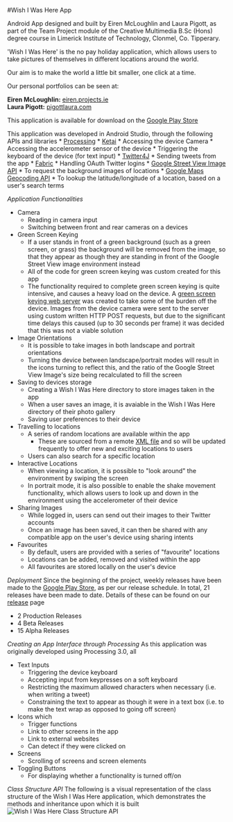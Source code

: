 #Wish I Was Here App

Android App designed and built by Eiren McLoughlin and Laura Pigott, as part of the Team Project module of the Creative Multimedia B.Sc (Hons) degree course in Limerick Institute of Technology, Clonmel, Co. Tipperary.

'Wish I Was Here' is the no pay holiday application, which allows users to take pictures of themselves in different locations around the world.

Our aim is to make the world a little bit smaller, one click at a time.

Our personal portfolios can be seen at:

**Eiren McLoughlin:** [eiren.projects.ie](www.eiren.projects.ie)  
**Laura Pigott:** [pigottlaura.com](www.pigottlaura.com)

This application is available for download on the [Google Play Store](https://play.google.com/store/apps/details?id=processing.test.wish_i_was_here&ah=vSa3i6qQw1bEdd0nt5kwAgY1DjA)

This application was developed in Android Studio, through the following APIs and libraries
	* [Processing](https://processing.org/)
	* [Ketai](http://ketai.org/)
		* Accessing the device Camera
		* Accessing the accelerometer sensor of the device
		* Triggering the keyboard of the device (for text input)
	* [Twitter4J](http://twitter4j.org/)
		* Sending tweets from the app
	* [Fabric](https://fabric.io/)
		* Handling OAuth Twitter logins
	* [Google Street View Image API](https://developers.google.com/maps/documentation/streetview/)
		* To request the background images of locations
	* [Google Maps Geocoding API](https://developers.google.com/maps/documentation/geocoding/intro)
		* To lookup the latitude/longitude of a location, based on a user's search terms
  
_Application Functionalities_
* Camera
	* Reading in camera input
	* Switching between front and rear cameras on a devices
* Green Screen Keying
	* If a user stands in front of a green background (such as a green screen, or grass) the background will be removed from the image, so that they appear as though they are standing in front of the Google Street View image environment instead
	* All of the code for green screen keying was custom created for this app
	* The functionality required to complete green screen keying is quite intensive, and causes a heavy load on the device. A [green screen keying web server](https://github.com/wishiwashere/TeamProject-2016_webserver) was created to take some of the burden off the device. Images from the device camera were sent to the server using custom written HTTP POST requests, but due to the significant time delays this caused (up to 30 seconds per frame) it was decided that this was not a viable solution
* Image Orientations
	* It is possible to take images in both landscape and portrait orientations
	* Turning the device between landscape/portrait modes will result in the icons turning to reflect this, and the ratio of the Google Street View Image's size being recalculated to fill the screen
* Saving to devices storage
	* Creating a Wish I Was Here directory to store images taken in the app
	* When a user saves an image, it is avaiable in the Wish I Was Here directory of their photo gallery
	* Saving user preferences to their device
* Travelling to locations
	* A series of random locations are available within the app
		* These are sourced from a remote [XML file](https://wishiwashere.github.io/random_locations.xml) and so will be updated frequently to offer new and exciting locations to users
	* Users can also search for a specific location 
* Interactive Locations
	* When viewing a location, it is possible to "look around" the environment by swiping the screen
	* In portrait mode, it is also possible to enable the shake movement functionality, which allows users to look up and down in the environment using the accelerometer of their device
* Sharing Images
	* While logged in, users can send out their images to their Twitter accounts
	* Once an image has been saved, it can then be shared with any compatible app on the user's device using sharing intents
* Favourites
	* By default, users are provided with a series of "favourite" locations
	* Locations can be added, removed and visited within the app
	* All favourites are stored locally on the user's device  
  
_Deployment_
Since the beginning of the project, weekly releases have been made to the [Google Play Store](https://play.google.com/store/apps/details?id=processing.test.wish_i_was_here&ah=vSa3i6qQw1bEdd0nt5kwAgY1DjA), as per our release schedule. In total, 21 releases have been made to date. Details of these can be found on our [release](https://github.com/wishiwashere/TeamProject-2016/releases) page
* 2 Production Releases
* 4 Beta Releases
* 15 Alpha Releases

	
_Creating an App Interface through Processing_
As this application was originally developed using Processing 3.0, all 
* Text Inputs
	* Triggering the device keyboard
	* Accepting input from keypresses on a soft keyboard
	* Restricting the maximum allowed characters when necessary (i.e. when writing a tweet)
	* Constraining the text to appear as though it were in a text box (i.e. to make the text wrap as opposed to going off screen)
* Icons which
	* Trigger functions
	* Link to other screens in the app
	* Link to external websites
	* Can detect if they were clicked on
* Screens
	* Scrolling of screens and screen elements
* Toggling Buttons 
	* For displaying whether a functionality is turned off/on	
	
_Class Structure API_
The following is a visual representation of the class structure of the Wish I Was Here application, which demonstrates the methods and inheritance upon which it is built
![Wish I Was Here Class Structure API](https://github.com/wishiwashere/TeamProject-2016/blob/master/Android_Studio/WishIWasHere_ClassStructure.png "Wish I Was Here Class Structure API")